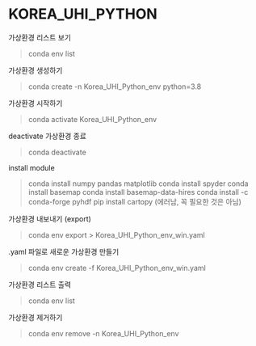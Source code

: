 # KOREA_UHI_PYTHON

가상환경 리스트 보기
> conda env list

가상환경 생성하기
> conda create -n Korea_UHI_Python_env python=3.8

가상환경 시작하기
> conda activate Korea_UHI_Python_env

deactivate 가상환경 종료
> conda deactivate

install module
> conda install numpy pandas matplotlib
> conda install spyder 
> conda install basemap 
> conda install basemap-data-hires 
> conda install -c conda-forge pyhdf 
> pip install cartopy (에러남, 꼭 필요한 것은 아님)

가상환경 내보내기 (export)
> conda env export > Korea_UHI_Python_env_win.yaml


.yaml 파일로 새로운 가상환경 만들기
> conda env create -f Korea_UHI_Python_env_win.yaml


가상환경 리스트 출력
> conda env list
 
가상환경 제거하기
> conda env remove -n Korea_UHI_Python_env
